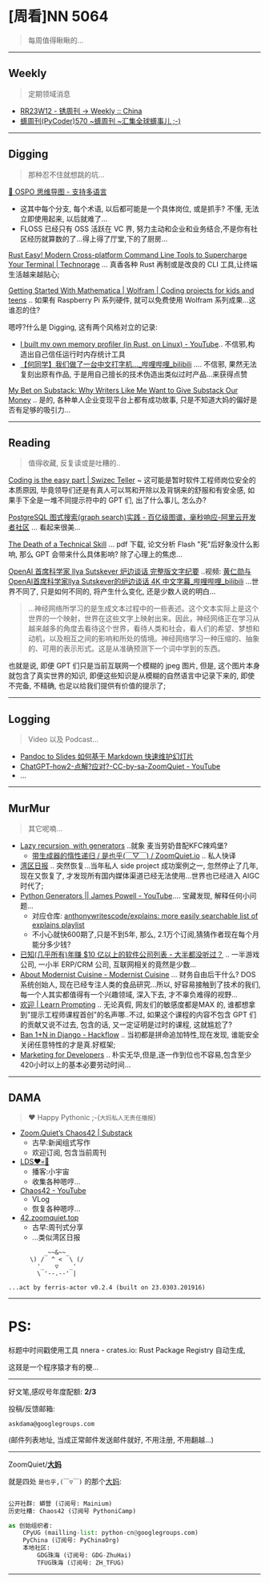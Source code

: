 # [周看]NN 5064
> 每周值得瞅瞅的...

-----------------------------------------
## Weekly
> 定期领域消息

- [RR23W12 - 锈周刊 -> Weekly :: China](https://weekly.rs.101.so/2023/RR23W12.html)
- [蠎周刊(PyCoder)570 ~蠎周刊 ~汇集全球蠎事儿 ;-)](https://weekly.pychina.org/issue/issue-570.html)

-----------------------------------------
## Digging
> 那种忍不住就想跳的坑...


[🧭 OSPO 思维导图 - 支持多语言](https://ospomindmap.todogroup.org/cn.html)

- 这其中每个分支, 每个术语, 以后都可能是一个具体岗位, 或是抓手? 不懂, 无法立即使用起来, 以后就难了...
- FLOSS 已经只有 OSS 活跃在 VC 界, 努力主动和企业和业务结合,不是你有社区经历就算数的了...得上得了厅堂,下的了厨房...

[Rust Easy! Modern Cross-platform Command Line Tools to Supercharge Your Terminal | Technorage](https://deepu.tech/rust-terminal-tools-linux-mac-windows-fish-zsh/) ... 真香各种 Rust 再制或是改良的 CLI 工具,让终端生活越来越贴心;

[Getting Started With Mathematica | Wolfram | Coding projects for kids and teens](https://projects.raspberrypi.org/en/projects/getting-started-with-mathematica) .. 如果有 Raspberry Pi 系列硬件, 就可以免费使用 Wolfram 系列成果...这谁忍的住?


嗯哼?什么是 Digging, 这有两个风格对立的记录:

- [I built my own memory profiler (in Rust, on Linux) - YouTube](https://www.youtube.com/watch?v=DpnXaNkM9_M).. 不信邪,构造出自己信任运行时内存统计工具
- [【何同学】我们做了一台中文打字机..._哔哩哔哩_bilibili](https://www.bilibili.com/video/BV1Sk4y1471G/?spm_id_from=333.999.0.0&vd_source=f7683b48608fb1887d19ae8bca770618) .... 不信邪, 果然无法复刻出原有作品, 于是用自己擅长的技术伪造出类似过时产品...来获得点赞

[My Bet on Substack: Why Writers Like Me Want to Give Substack Our Money](https://www.newcomer.co/p/my-bet-on-substack-why-writers-like?utm_source=substack&utm_medium=email) .. 是的, 各种单人企业变现平台上都有成功故事, 只是不知道大妈的偏好是否有足够的吸引力...

-----------------------------------------
## Reading
> 值得收藏, 反复读或是吐糟的..

[Coding is the easy part | Swizec Teller](https://swizec.com/blog/coding-is-the-easy-part/) ~ 这可能是暂时软件工程师岗位安全的本质原因, 毕竟领导们还是有真人可以骂和开除以及背锅来的舒服和有安全感, 如果手下全是一堆不同提示符中的 GPT 们, 出了什么事儿, 怎么办?

[PostgreSQL 图式搜索(graph search)实践 - 百亿级图谱，毫秒响应-阿里云开发者社区](https://developer.aliyun.com/article/328141?spm=5176.21213303.J_6704733920.18.7e4b53c9K0vOsm&scm=20140722.S_community%40%40%E6%96%87%E7%AB%A0%40%40328141._.ID_community%40%40%E6%96%87%E7%AB%A0%40%40328141-RL_graphsql-LOC_main-OR_ser-V_2-RK_rerank-P0_1) ... 看起来很美...

[The Death of a Technical Skill](https://zoomquiet.substack.com/p/%28https://john-joseph-horton.com/papers/schumpeter.pdf) ... pdf 下载, 论文分析 Flash "死"后好象没什么影响, 那么 GPT 会带来什么具体影响? 除了心理上的焦虑...

[OpenAI 首席科学家 Ilya Sutskever 炉边谈话 完整版文字纪要](https://www.yuque.com/3dinternet/gpt/gtc2) ..视频: [黄仁勋与OpenAI首席科学家Ilya Sutskever的炉边谈话 4K 中文字幕_哔哩哔哩_bilibili](https://www.bilibili.com/video/BV1Tc411L7UA/?p=1&share_medium=android_i&share_plat=android&share_source=WEIXIN&share_tag=s_i&timestamp=1679975896&unique_k=PIdANRS&vd_source=f7683b48608fb1887d19ae8bca770618) ...世界不同了, 只是如何不同的, 将产生什么变化, 还是少数人说的明白...

> ...神经网络所学习的是生成文本过程中的一些表述。这个文本实际上是这个世界的一个映射，世界在这些文字上映射出来。因此，神经网络正在学习从越来越多的角度去看待这个世界，看待人类和社会，看人们的希望、梦想和动机，以及相互之间的影响和所处的情境。神经网络学习一种压缩的、抽象的、可用的表示形式。这是从准确预测下一个词中学到的东西。

也就是说, 即便 GPT 们只是当前互联网一个模糊的 jpeg 图片, 但是, 这个图片本身就包含了真实世界的知识, 即便这些知识是从模糊的自然语言中记录下来的, 即使不完备, 不精确, 也足以给我们提供有价值的提示了;

-----------------------------------------
## Logging
> Video 以及 Podcast...

- [Pandoc to Slides 如何基于 Markdown 快速维护幻灯片](https://youtu.be/fPQ6piLqMXE)
- [ChatGPT-how2-点解?应对?-CC-by-sa-ZoomQuiet - YouTube](https://www.youtube.com/watch?v=DRdWhZA1iWY&list=PLToFpvpg6EgRuAHAIBs0aEj7GTPIHsF0R&index=2)
- ...

-----------------------------------------
## MurMur
> 其它呢喃...


- [Lazy recursion, with generators](https://tushar.lol/post/recursive-generators/) ..就象 麦当劳奶昔配KFC辣鸡堡?
    - [带生成器的惰性递归 / 是也乎(￣▽￣) / ZoomQuiet.io](https://blog.zoomquiet.io/lazy_recursion_with_generators.html) .. 私人快译
- [湾区日报](https://www.wanqu.co/) .. 突然恢复...当年私人 side project 成功案例之一, 忽然停止了几年, 现在又恢复了, 才发现所有国内媒体渠道已经无法使用...世界也已经进入 AIGC 时代了;
- [Python Generators || James Powell - YouTube](https://www.youtube.com/watch?v=XEn_99daJro).... 宝藏发现, 解释任何小问题...
    - 对应仓库: [anthonywritescode/explains: more easily searchable list of explains playlist](https://github.com/anthonywritescode/explains#readme)
    - 不小心就快600期了,只是不到5年, 那么, 2.1万个订阅,猜猜作者现在每个月能分多少钱?
- [已知(几乎所有)年赚 $10 亿以上的软件公司列表 - 大半都没听过？](https://docs.google.com/spreadsheets/d/1-F7_sCcqSZzH4TpYgyqQgjoUfahyGkOrpFHaBxxsn9E/htmlview) .. 一半游戏公司, 一小半 ERP/CRM 公司, 互联网相关的竟然是少数...
- [About Modernist Cuisine - Modernist Cuisine](https://modernistcuisine.com/about/) ... 财务自由后干什么? DOS 系统创始人, 现在已经专注人类的食品研究...所以, 好容易接触到了技术的我们, 每一个人其实都值得有一个兴趣领域, 深入下去, 才不辜负难得的视野...
- [欢迎 | Learn Prompting](https://learnprompting.org/zh-Hans/docs/intro#%E7%AB%A0%E8%8A%82) .. 无论真假, 网友们的敏感度都是MAX 的, 谁都想拿到"提示工程师课程首创"的名声哪..不过, 如果这个课程的内容不包含 GPT 们的贡献又说不过去, 包含的话, 又一定证明是过时的课程, 这就尴尬了?
- [Ban 1+N in Django - Hackflow](https://suor.github.io/blog/2023/03/26/ban-1-plus-n-in-django/) .. 当初都是拼命追加特性,现在发现, 谁能安全关闭任意特性的才是真.好框架;
- [Marketing for Developers](https://alldjango.com/articles/developer-marketing) .. 朴实无华,但是,逐一作到位也不容易,包含至少420小时以上的基本必要劳动时间...

-----------------------------------------
## DAMA
> ❤️ Happy Pythonic ;-(`大妈私人无责任播报`)



- [Zoom\.Quiet’s Chaos42 \| Substack](https://zoomquiet.substack.com/)
    + 古早:新闻组式写作
    + 欢迎订阅, 包含当前周刊
- [LDS❤️💀🤖](LDS42.PODCAST.XYZ)
    + 播客:小宇宙
    + 收集各种嗯哼...
- [Chaos42 - YouTube](https://www.youtube.com/watch?v=fPQ6piLqMXE&list=PLToFpvpg6EgRo6naYOp-BX4So-DxOCne8&index=1)
    + VLog
    + 恢复各种嗯哼...
- [42.zoomquiet.top](https://42.zoomquiet.top/)
    + 古早:周刊式分享
    + ...类似湾区日报




```
          _~~&~~_
      \) /  ^ <  \ (/
        '_   ▽   _'
        \ '--.--' |

...act by ferris-actor v0.2.4 (built on 23.0303.201916)
```

-----------------------------------------
# PS:

标题中时间戳使用工具 nnera - crates.io: Rust Package Registry 自动生成,

这叕是一个程序猿才有的梗...


-------------

好文笔,感叹号年度配额: **2/3**

投稿/反馈邮箱:

    askdama@googlegroups.com

(邮件列表地址, 
当成正常邮件发送邮件就好, 不用注册, 不用翻越...)


-------------

ZoomQuiet/**[大妈](https://mp.weixin.qq.com/s/N5TuRRbF558D4Q90XdDA7g)**

就是四处 `是也乎,(￣▽￣)` 的那个[大妈](https://mp.weixin.qq.com/s/N5TuRRbF558D4Q90XdDA7g):



```python

公开社群: 蟒营 (订阅号: Mainium)
历史吐糟: Chaos42 (订阅号 PythoniCamp)

as 创始组织者:
    CPyUG (mailling-list: python-cn@googlegroups.com)
    PyChina (订阅号: PyChinaOrg)
    本地社区: 
        GDG珠海 (订阅号: GDG-ZhuHai)
        TFUG珠海 (订阅号: ZH_TFUG)
```

-------------





